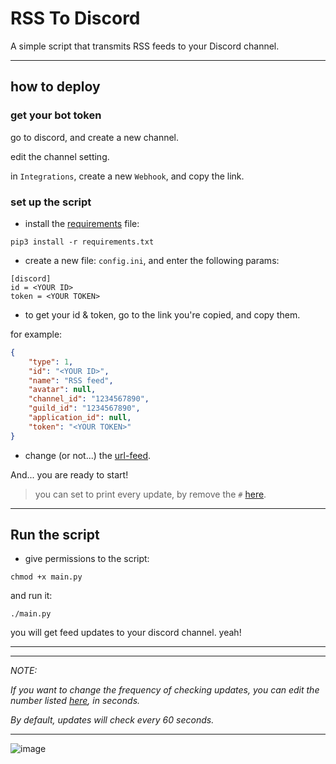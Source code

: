 # RSS To Discord

A simple script that transmits RSS feeds to your Discord channel.
___
## how to deploy

### get your bot token

go to discord, and create a new channel.

edit the channel setting.

in ``Integrations``, create a new ``Webhook``, and copy the link.

### set up the script

+ install the [requirements](/requirements.txt) file:
  
```pip3 install -r requirements.txt```

+ create a new file: `config.ini`, and enter the following params:

```
[discord]
id = <YOUR ID>
token = <YOUR TOKEN>
```
+ to get your id & token, go to the link you're copied, and copy them.

for example:
```json
{
    "type": 1, 
    "id": "<YOUR ID>", 
    "name": "RSS feed", 
    "avatar": null, 
    "channel_id": "1234567890", 
    "guild_id": "1234567890", 
    "application_id": null, 
    "token": "<YOUR TOKEN>"
}
```
+ change (or not...) the [url-feed](/main.py#L16).

And... you are ready to start!

> you can set to print every update, by remove the `#` [here](/main.py#L32).
___
## Run the script
+ give permissions to the script:
```
chmod +x main.py
```
and run it:
```
./main.py
```
you will get feed updates to your discord channel. yeah!
___
___

*NOTE:*

*If you want to change the frequency of checking updates, you can edit the number listed [here](/main.py#L43), in seconds.*

*By default, updates will check every 60 seconds.*
___
![image](https://user-images.githubusercontent.com/68661509/124527045-287aa700-de0d-11eb-8d24-6287aabc6871.png)



